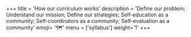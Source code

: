 +++
title = 'How our curriculum works'
description = 'Define our problem; Understand our mission; Define our strategies; Self-education as a community; Self-coordinators as a community; Self-evaluation as a community'
emoji= '🗺️'
menu = ['syllabus']
weight='1'
+++
